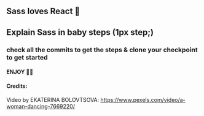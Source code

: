 ## Sass loves React 💅

## Explain Sass in baby steps (1px step;)

### check all the commits to get the steps & clone your checkpoint to get started

#### ENJOY 🙆‍♀️

#### Credits:

Video by EKATERINA BOLOVTSOVA: https://www.pexels.com/video/a-woman-dancing-7669220/

